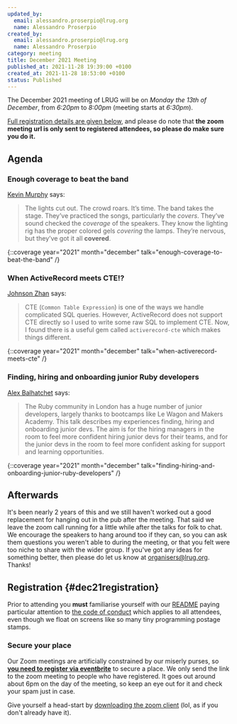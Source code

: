 ```yaml
---
updated_by:
  email: alessandro.proserpio@lrug.org
  name: Alessandro Proserpio
created_by:
  email: alessandro.proserpio@lrug.org
  name: Alessandro Proserpio
category: meeting
title: December 2021 Meeting
published_at: 2021-11-28 19:39:00 +0100
created_at: 2021-11-28 18:53:00 +0100
status: Published
---
```


The December 2021 meeting of LRUG will be on _Monday the 13th of December_,
from _6:20pm_ to _8:00pm_ (meeting starts at _6:30pm_).

[Full registration details are given below](#dec21registration), and
please do note that **the zoom meeting url is only sent to registered
attendees, so please do make sure you do it.**

## Agenda

### Enough coverage to beat the band

[Kevin Murphy](https://twitter.com/kevin_j_m) says:

> The lights cut out. The crowd roars. It’s time. The band takes the stage.
> They’ve practiced the songs, particularly the *covers*. They’ve sound
> checked the *coverage* of the speakers. They know the lighting rig has the
> proper colored gels *covering* the lamps. They’re nervous, but they’ve got
> it all __covered__.

{::coverage year="2021" month="december" talk="enough-coverage-to-beat-the-band" /}

### When ActiveRecord meets CTE!?

[Johnson Zhan](https://twitter.com/johnsonzhan121) says:

> CTE (`Common Table Expression`) is one of the ways we handle complicated
> SQL queries. However, ActiveRecord does not support CTE directly so I used
> to write some raw SQL to implement CTE. Now, I found there is a useful gem
> called `activerecord-cte` which makes things different.

{::coverage year="2021" month="december" talk="when-activerecord-meets-cte" /}

### Finding, hiring and onboarding junior Ruby developers

[Alex Balhatchet](https://twitter.com/kaokun) says:

> The Ruby community in London has a huge number of junior
> developers, largely thanks to bootcamps like Le Wagon and Makers Academy.
> This talk describes my experiences finding, hiring and onboarding junior
> devs. The aim is for the hiring managers in the room to feel more confident
> hiring junior devs for their teams, and for the junior devs in the room to
> feel more confident asking for support and learning opportunities.

{::coverage year="2021" month="december" talk="finding-hiring-and-onboarding-junior-ruby-developers" /}

## Afterwards

It's been nearly 2 years of this and we still haven't worked out a good
replacement for hanging out in the pub after the meeting. That said we
leave the zoom call running for a little while after the talks for
folk to chat. We encourage the speakers to hang around too if they can,
so you can ask them questions you weren't able to during the meeting, or
that you felt were too niche to share with the wider group. If you've got
any ideas for something better, then please do let us know at
[organisers@lrug.org](mailto:organisers@lrug.org). Thanks!

## Registration {#dec21registration}

Prior to attending you **must** familiarise yourself with our
[README](http://readme.lrug.org/) paying particular attention to [the code of
conduct](http://readme.lrug.org/#code-of-conduct) which applies to all
attendees, even though we float on screens like so many tiny programming postage stamps.

### Secure your place

Our Zoom meetings are artificially constrained by our miserly purses, so
**[you need to register via eventbrite][dec2021-eventbrite]** to secure a
place. We only send the link to the zoom meeting to people who have
registered. It goes out around about 6pm on the day of the meeting, so
keep an eye out for it and check your spam just in case.

Give yourself a head-start by [downloading the zoom
client](https://zoom.us/support/download) (lol, as if you don't already have it).

[dec2021-eventbrite]: https://www.eventbrite.com/e/lrug-december-2021-tickets-218736987217
